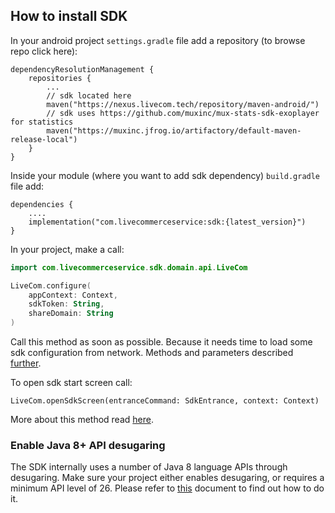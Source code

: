 ## How to install SDK

In your android project `settings.gradle` file add a repository (to browse repo click here):

```plaintext
dependencyResolutionManagement {
	repositories {
		...
		// sdk located here
		maven("https://nexus.livecom.tech/repository/maven-android/")
		// sdk uses https://github.com/muxinc/mux-stats-sdk-exoplayer for statistics
		maven("https://muxinc.jfrog.io/artifactory/default-maven-release-local")
	}
}
```

Inside your module (where you want to add sdk dependency) `build.gradle` file add:

```plaintext
dependencies {
	....
	implementation("com.livecommerceservice:sdk:{latest_version}")
}
```

In your project, make a call:

```kotlin
import com.livecommerceservice.sdk.domain.api.LiveCom

LiveCom.configure(
	appContext: Context,
	sdkToken: String,
	shareDomain: String
)
```

Call this method as soon as possible. Because it needs time to load some sdk configuration from network. Methods and parameters described [further](test).

To open sdk start screen call:

`LiveCom.openSdkScreen(entranceCommand: SdkEntrance, context: Context)`

More about this method read [here](test).

### Enable Java 8+ API desugaring

The SDK internally uses a number of Java 8 language APIs through desugaring. Make sure your project either enables desugaring, or requires a minimum API level of 26. Please refer to [this](https://developer.android.com/studio/write/java8-support#library-desugaring) document to find out how to do it.
